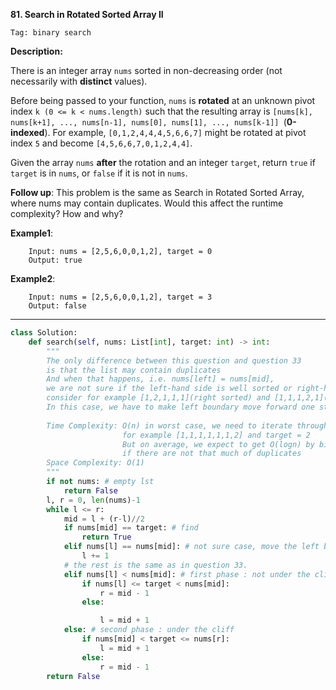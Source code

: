 **81. Search in Rotated Sorted Array II**

```Tag: binary search```

**Description:**

There is an integer array ```nums``` sorted in non-decreasing order (not necessarily with **distinct** values).

Before being passed to your function, ```nums``` is **rotated** at an unknown pivot index ```k (0 <= k < nums.length)``` such that the resulting array is ```[nums[k], nums[k+1], ..., nums[n-1], nums[0], nums[1], ..., nums[k-1]] ```(**0-indexed**). For example, ```[0,1,2,4,4,4,5,6,6,7]``` might be rotated at pivot index ```5``` and become ```[4,5,6,6,7,0,1,2,4,4]```.

Given the array ```nums``` **after** the rotation and an integer ```target```, return ```true``` if ```target``` is in ```nums```, or ```false``` if it is not in ```nums```.

**Follow up**: This problem is the same as Search in Rotated Sorted Array, where nums may contain duplicates. Would this affect the runtime complexity? How and why?

**Example1**:

        Input: nums = [2,5,6,0,0,1,2], target = 0
        Output: true

**Example2**:

        Input: nums = [2,5,6,0,0,1,2], target = 3
        Output: false

-----------

```python
class Solution:
    def search(self, nums: List[int], target: int) -> int:
        """
        The only difference between this question and question 33 
        is that the list may contain duplicates
        And when that happens, i.e. nums[left] = nums[mid],
        we are not sure if the left-hand side is well sorted or right-hand side
        consider for example [1,2,1,1,1](right sorted) and [1,1,1,2,1](left sorted)
        In this case, we have to make left boundary move forward one step
        
        Time Complexity: O(n) in worst case, we need to iterate through the whole list
                         for example [1,1,1,1,1,1,2] and target = 2
                         But on average, we expect to get O(logn) by binary search
                         if there are not that much of duplicates
        Space Complexity: O(1) 
        """
        if not nums: # empty lst
            return False
        l, r = 0, len(nums)-1
        while l <= r:
            mid = l + (r-l)//2
            if nums[mid] == target: # find
                return True
            elif nums[l] == nums[mid]: # not sure case, move the left boundary
                l += 1
            # the rest is the same as in question 33. 
            elif nums[l] < nums[mid]: # first phase : not under the cliff
                if nums[l] <= target < nums[mid]:
                    r = mid - 1
                else:

                    l = mid + 1
            else: # second phase : under the cliff
                if nums[mid] < target <= nums[r]:
                    l = mid + 1
                else:
                    r = mid - 1
        return False
```
